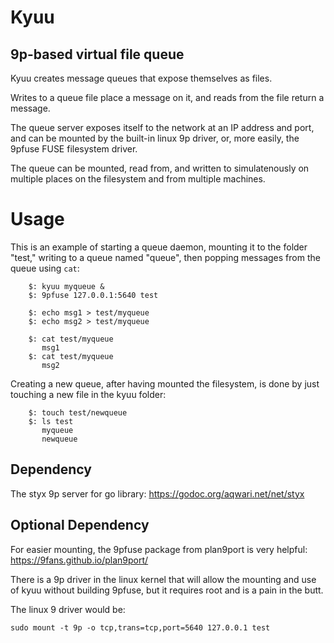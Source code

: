 # Kyuu

## 9p-based virtual file queue

Kyuu creates message queues that expose themselves as files.

Writes to a queue file place a message on it, and reads from
the file return a message.

The queue server exposes itself to the network at an IP address
and port, and can be mounted by the built-in linux 9p driver, or,
more easily, the 9pfuse FUSE filesystem driver.

The queue can be mounted, read from, and written to simulatenously on
multiple places on the filesystem and from multiple machines.

# Usage

This is an example of starting a queue daemon, mounting it to the folder
"test," writing to a queue named "queue", then popping messages from
the queue using `cat`:

        $: kyuu myqueue &
        $: 9pfuse 127.0.0.1:5640 test

        $: echo msg1 > test/myqueue
        $: echo msg2 > test/myqueue

        $: cat test/myqueue
           msg1
        $: cat test/myqueue
           msg2

Creating a new queue, after having mounted the filesystem, is done by
just touching a new file in the kyuu folder:

        $: touch test/newqueue
        $: ls test
           myqueue
           newqueue


## Dependency

The styx 9p server for go library:
    https://godoc.org/aqwari.net/net/styx

## Optional Dependency

For easier mounting, the 9pfuse package from plan9port is very helpful:
    https://9fans.github.io/plan9port/

There is a 9p driver in the linux kernel that will allow the mounting
and use of kyuu without building 9pfuse, but it requires root and is
a pain in the butt.

The linux 9 driver would be:

    sudo mount -t 9p -o tcp,trans=tcp,port=5640 127.0.0.1 test
